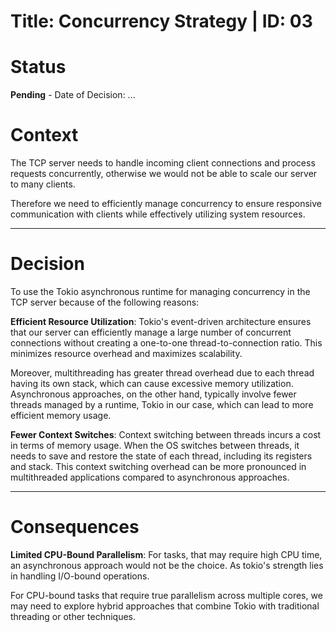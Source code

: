 # Title: Concurrency Strategy | ID: 03

# Status

**Pending** - Date of Decision: ...


# Context  

The TCP server needs to handle incoming client connections and process requests concurrently, otherwise we would not be able to scale our server to many clients.

Therefore we need to efficiently manage concurrency to ensure responsive communication with clients while effectively utilizing system resources.

---

# Decision 

To use the Tokio asynchronous runtime for managing concurrency in the TCP server because of the following reasons:

**Efficient Resource Utilization**: Tokio's event-driven architecture ensures that our server can efficiently manage a large number of concurrent connections without creating a one-to-one thread-to-connection ratio. This minimizes resource overhead and maximizes scalability. 

Moreover, multithreading has greater thread overhead due to each thread having its own stack, which can cause excessive memory utilization. Asynchronous approaches, on the other hand, typically involve fewer threads managed by a runtime, Tokio in our case, which can lead to more efficient memory usage.

**Fewer Context Switches**: Context switching between threads incurs a cost in terms of memory usage. When the OS switches between threads, it needs to save and restore the state of each thread, including its registers and stack. This context switching overhead can be more pronounced in multithreaded applications compared to asynchronous approaches.

---

# Consequences


**Limited CPU-Bound Parallelism**: For tasks, that may require high CPU time, an asynchronous approach would not be the choice. As tokio's strength lies in handling I/O-bound operations. 

For CPU-bound tasks that require true parallelism across multiple cores, we may need to explore hybrid approaches that combine Tokio with traditional threading or other techniques. 